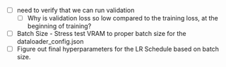   
  - [ ] need to verify that we can run validation
    - [ ] Why is validation loss so low compared to the training loss, at the beginning of training?
  - [ ] Batch Size - Stress test VRAM to proper batch size for the dataloader_config.json
  - [ ] Figure out final hyperparameters for the LR Schedule based on batch size.
